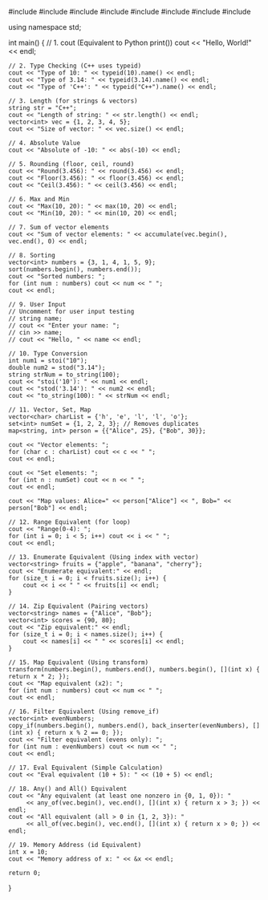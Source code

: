 #include <iostream>
#include <cmath>
#include <vector>
#include <algorithm>
#include <numeric>
#include <map>
#include <set>
#include <typeinfo>

using namespace std;

int main() {
    // 1. cout (Equivalent to Python print())
    cout << "Hello, World!" << endl;

    // 2. Type Checking (C++ uses typeid)
    cout << "Type of 10: " << typeid(10).name() << endl;
    cout << "Type of 3.14: " << typeid(3.14).name() << endl;
    cout << "Type of 'C++': " << typeid("C++").name() << endl;

    // 3. Length (for strings & vectors)
    string str = "C++";
    cout << "Length of string: " << str.length() << endl;
    vector<int> vec = {1, 2, 3, 4, 5};
    cout << "Size of vector: " << vec.size() << endl;

    // 4. Absolute Value
    cout << "Absolute of -10: " << abs(-10) << endl;

    // 5. Rounding (floor, ceil, round)
    cout << "Round(3.456): " << round(3.456) << endl;
    cout << "Floor(3.456): " << floor(3.456) << endl;
    cout << "Ceil(3.456): " << ceil(3.456) << endl;

    // 6. Max and Min
    cout << "Max(10, 20): " << max(10, 20) << endl;
    cout << "Min(10, 20): " << min(10, 20) << endl;

    // 7. Sum of vector elements
    cout << "Sum of vector elements: " << accumulate(vec.begin(), vec.end(), 0) << endl;

    // 8. Sorting
    vector<int> numbers = {3, 1, 4, 1, 5, 9};
    sort(numbers.begin(), numbers.end());
    cout << "Sorted numbers: ";
    for (int num : numbers) cout << num << " ";
    cout << endl;

    // 9. User Input
    // Uncomment for user input testing
    // string name;
    // cout << "Enter your name: ";
    // cin >> name;
    // cout << "Hello, " << name << endl;

    // 10. Type Conversion
    int num1 = stoi("10");
    double num2 = stod("3.14");
    string strNum = to_string(100);
    cout << "stoi('10'): " << num1 << endl;
    cout << "stod('3.14'): " << num2 << endl;
    cout << "to_string(100): " << strNum << endl;

    // 11. Vector, Set, Map
    vector<char> charList = {'h', 'e', 'l', 'l', 'o'};
    set<int> numSet = {1, 2, 2, 3}; // Removes duplicates
    map<string, int> person = {{"Alice", 25}, {"Bob", 30}};

    cout << "Vector elements: ";
    for (char c : charList) cout << c << " ";
    cout << endl;

    cout << "Set elements: ";
    for (int n : numSet) cout << n << " ";
    cout << endl;

    cout << "Map values: Alice=" << person["Alice"] << ", Bob=" << person["Bob"] << endl;

    // 12. Range Equivalent (for loop)
    cout << "Range(0-4): ";
    for (int i = 0; i < 5; i++) cout << i << " ";
    cout << endl;

    // 13. Enumerate Equivalent (Using index with vector)
    vector<string> fruits = {"apple", "banana", "cherry"};
    cout << "Enumerate equivalent:" << endl;
    for (size_t i = 0; i < fruits.size(); i++) {
        cout << i << " " << fruits[i] << endl;
    }

    // 14. Zip Equivalent (Pairing vectors)
    vector<string> names = {"Alice", "Bob"};
    vector<int> scores = {90, 80};
    cout << "Zip equivalent:" << endl;
    for (size_t i = 0; i < names.size(); i++) {
        cout << names[i] << " " << scores[i] << endl;
    }

    // 15. Map Equivalent (Using transform)
    transform(numbers.begin(), numbers.end(), numbers.begin(), [](int x) { return x * 2; });
    cout << "Map equivalent (x2): ";
    for (int num : numbers) cout << num << " ";
    cout << endl;

    // 16. Filter Equivalent (Using remove_if)
    vector<int> evenNumbers;
    copy_if(numbers.begin(), numbers.end(), back_inserter(evenNumbers), [](int x) { return x % 2 == 0; });
    cout << "Filter equivalent (evens only): ";
    for (int num : evenNumbers) cout << num << " ";
    cout << endl;

    // 17. Eval Equivalent (Simple Calculation)
    cout << "Eval equivalent (10 + 5): " << (10 + 5) << endl;

    // 18. Any() and All() Equivalent
    cout << "Any equivalent (at least one nonzero in {0, 1, 0}): "
         << any_of(vec.begin(), vec.end(), [](int x) { return x > 3; }) << endl;
    cout << "All equivalent (all > 0 in {1, 2, 3}): "
         << all_of(vec.begin(), vec.end(), [](int x) { return x > 0; }) << endl;

    // 19. Memory Address (id Equivalent)
    int x = 10;
    cout << "Memory address of x: " << &x << endl;

    return 0;
}
